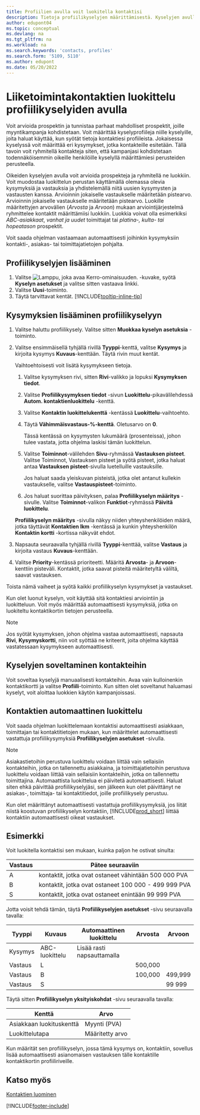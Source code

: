 ```yaml
---
title: Profiilien avulla voit luokitella kontaktisi
description: Tietoja profiilikyselyjen määrittämisestä. Kyselyjen avulla voidaan luokitella liiketoimintakontakteja.
author: edupont04
ms.topic: conceptual
ms.devlang: na
ms.tgt_pltfrm: na
ms.workload: na
ms.search.keywords: 'contacts, profiles'
ms.search.form: '5109, 5110'
ms.author: edupont
ms.date: 05/20/2022
---
```


# <a name="use-profile-questionnaires-to-classify-business-contacts" />Liiketoimintakontaktien luokittelu profiilikyselyiden avulla

Voit arvioida prospektin ja tunnistaa parhaat mahdolliset prospektit, joille myyntikampanja kohdistetaan. Voit määrittää kyselyprofiileja niille kyselyille, joita haluat käyttää, kun syötät tietoja kontaktiesi profiileista. Jokaisessa kyselyssä voit määrittää eri kysymykset, jotka kontakteille esitetään. Tällä tavoin voit ryhmitellä kontakteja siten, että kampanjasi kohdistetaan todennäköisemmin oikeille henkilöille kyselyllä määrittämiesi perusteiden perusteella.  

Oikeiden kyselyjen avulla voit arvioida prospekteja ja ryhmitellä ne luokkiin. Voit muodostaa luokittelun perustan käyttämällä olemassa olevia kysymyksiä ja vastauksia ja yhdistelemällä niitä uusien kysymysten ja vastausten kanssa. Arvioinnin jokaiselle vastaukselle määritetään pistearvo. Arvioinnin jokaiselle vastaukselle määritetään pistearvo. Luokille määritettyjen arvovälien (*Arvosta* ja *Arvoon*) mukaan arviointijärjestelmä ryhmittelee kontaktit määrittämiisi luokkiin. Luokkia voivat olla esimerkiksi *ABC-asiakkaat*, *vanhat ja uudet* toimittajat tai *platina-, kulta- tai hopeatason* prospektit.  

Voit saada ohjelman vastaamaan automaattisesti joihinkin kysymyksiin kontakti-, asiakas- tai toimittajatietojen pohjalta.  

## <a name="to-add-a-profile-questionnaire" />Profiilikyselyjen lisääminen

1. Valitse ![Lamppu, joka avaa Kerro-ominaisuuden.](media/ui-search/search_small.png "Kerro, mitä haluat tehdä") -kuvake, syötä **Kyselyn asetukset** ja valitse sitten vastaava linkki.  
2. Valitse **Uusi**-toiminto.  
3. Täytä tarvittavat kentät. [!INCLUDE[tooltip-inline-tip](includes/tooltip-inline-tip_md.md)]  

## <a name="to-add-questions-to-a-profile-questionnaire" />Kysymyksien lisääminen profiilikyselyyn

1. Valitse haluttu profiilikysely. Valitse sitten **Muokkaa kyselyn asetuksia** -toiminto.  
2. Valitse ensimmäisellä tyhjällä rivillä **Tyyppi**-kenttä, valitse **Kysymys** ja kirjoita kysymys **Kuvaus**-kenttään. Täytä rivin muut kentät.  

    Vaihtoehtoisesti voit lisätä kysymykseen tietoja.

    1. Valitse kysymyksen rivi, sitten **Rivi**-valikko ja lopuksi **Kysymyksen tiedot**.  

    2. Valitse **Profiilikysymyksen tiedot** -sivun **Luokittelu**-pikavälilehdessä **Autom. kontaktienluokittelu** -kenttä.  

    3. Valitse **Kontaktin luokittelukenttä** -kentässä **Luokittelu**-vaihtoehto.  

    4. Täytä **Vähimmäisvastaus-%-kenttä**. Oletusarvo on **0**.  

        Tässä kentässä on kysymysten lukumäärä (prosenteissa), johon tulee vastata, jotta ohjelma laskisi tämän luokittelun.

    5. Valitse **Toiminnot**-välilehden **Sivu**-ryhmässä **Vastauksen pisteet**. Valitse Toiminnot, Vastauksen pisteet ja syötä pisteet, jotka haluat antaa **Vastauksen pisteet**-sivulla luetelluille vastauksille.

        Jos haluat saada yleiskuvan pisteistä, jotka olet antanut kullekin vastaukselle, valitse **Vastauspisteet**-toiminto.

    6. Jos haluat suorittaa päivityksen, palaa **Profiilikyselyn määritys** -sivulle. Valitse **Toiminnot**-valikon **Funktiot**-ryhmässä **Päivitä luokittelu**.

    **Profiilikyselyn määritys** -sivulla näkyy niiden yhteyshenkilöiden määrä, jotka täyttävät **Kontaktien lkm** -kentässä ja kunkin yhteyshenkilön **Kontaktin kortti** -kortissa näkyvät ehdot.

3. Napsauta seuraavalla tyhjällä rivillä **Tyyppi**-kenttää, valitse **Vastaus** ja kirjoita vastaus **Kuvaus**-kenttään.  
4. Valitse **Priority**-kentässä prioriteetti. Määritä **Arvosta**- ja **Arvoon**-kenttiin pisteväli. Kontaktit, jotka saavat pisteitä määritetyltä väliltä, saavat vastauksen.  

Toista nämä vaiheet ja syötä kaikki profiilikyselyn kysymykset ja vastaukset.

Kun olet luonut kyselyn, voit käyttää sitä kontaktiesi arviointiin ja luokitteluun. Voit myös määrittää automaattisesti kysymyksiä, jotka on luokiteltu kontaktikortin tietojen perusteella.  

> [!NOTE]
> Jos syötät kysymyksen, johon ohjelma vastaa automaattisesti, napsauta **Rivi**, **Kysymyskortti**, niin voit syöttää ne kriteerit, joita ohjelma käyttää vastatessaan kysymykseen automaattisesti.

## <a name="apply-questionnaires-to-contacts" />Kyselyjen soveltaminen kontakteihin

Voit soveltaa kyselyjä manuaalisesti kontakteihin. Avaa vain kulloinenkin kontaktikortti ja valitse **Profiili**-toiminto. Kun sitten olet soveltanut haluamasi kyselyt, voit aloittaa luokkien käytön kampanjoissasi.  

## <a name="the-automatic-classification-of-contacts" />Kontaktien automaattinen luokittelu

Voit saada ohjelman luokittelemaan kontaktisi automaattisesti asiakkaan, toimittajan tai kontaktitietojen mukaan, kun määrittelet automaattisesti vastattuja profiilikysymyksiä **Profiilikyselyjen asetukset** -sivulla.  

> [!NOTE]
> Asiakastietoihin perustuva luokittelu voidaan liittää vain sellaisiin kontakteihin, jotka on tallennettu asiakkaina, ja toimittajatietoihin perustuva luokittelu voidaan liittää vain sellaisiin kontakteihin, jotka on tallennettu toimittajina. Automaattista luokittelua ei päivitetä automaattisesti. Haluat siten ehkä päivittää profiilikyselyjäsi, sen jälkeen kun olet päivittänyt ne asiakas-, toimittaja- tai kontaktitiedot, joille profiilikysely perustuu.  

Kun olet määrittänyt automaattisesti vastattuja profiilikysymyksiä, jos liität niistä koostuvan profiilikyselyn kontaktiin, [!INCLUDE[prod_short](includes/prod_short.md)] liittää kontaktiin automaattisesti oikeat vastaukset.  

## <a name="example" />Esimerkki

Voit luokitella kontaktisi sen mukaan, kuinka paljon he ostivat sinulta:

|Vastaus|Pätee seuraaviin|
|--- |--- |
|A|kontaktit, jotka ovat ostaneet vähintään 500 000 PVA|
|B|kontaktit, jotka ovat ostaneet 100 000 - 499 999 PVA|
|S|kontaktit, jotka ovat ostaneet enintään 99 999 PVA|

Jotta voisit tehdä tämän, täytä **Profiilikyselyjen asetukset** -sivu seuraavalla tavalla:

| Tyyppi     | Kuvaus        | Automaattinen luokittelu     | Arvosta | Arvoon |
|----------|--------------------|------------------------------|------------|----------|
| Kysymys | ABC-luokittelu | Lisää rasti napsauttamalla |            |          |
| Vastaus   | L                  |                              | 500,000    |          |
| Vastaus   | B                  |                              | 100,000    | 499,999  |
| Vastaus   | S                  |                              |            | 99 999   |

Täytä sitten **Profiilikyselyn yksityiskohdat** -sivu seuraavalla tavalla:

| Kenttä                         | Arvo         |
|-------------------------------|---------------|
| Asiakkaan luokituskenttä | Myynti (PVA)   |
| Luokittelutapa         | Määritetty arvo |

Kun määrität sen profiilikyselyn, jossa tämä kysymys on, kontaktiin, sovellus lisää automaattisesti asianomaisen vastauksen tälle kontaktille kontaktikortin profiiliriveille.

## <a name="see-also" />Katso myös

[Kontaktien luominen](marketing-create-contact-companies.md)  


[!INCLUDE[footer-include](includes/footer-banner.md)]
